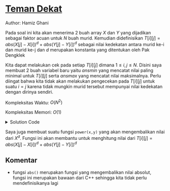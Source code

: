 # [Teman Dekat](https://tlx.toki.id/courses/basic/chapters/10/problems/F)

Author: Hamiz Ghani

Pada soal ini kita akan menerima 2 buah array $X$ dan $Y$ yang dijadikan sebagai faktor acuan untuk $N$ buah murid. Kemudian didefinisikan $T[i][j] = abs(X[j]-X[i])^d + abs(Y[j]-Y[i])^d$ sebagai nilai kedekatan antara murid ke-i dan murid ke-j  dan $d$ merupakan konstanta yang ditentukan oleh Pak Dengklek

Kita dapat melakukan cek pada setiap $T[i][j]$ dimana $1≤i,j≤N$. Disini saya membuat 2 buah variabel baru yaitu $ansmin$ yang mencatat nilai paling minimal untuk $T[i][j]$ serta $ansmax$ yang mencatat nilai maksimalnya. Perlu diingat bahwa kita tidak akan melakukan pengecekan pada $T[i][j]$ untuk suatu $i=j$ karena tidak mungkin murid tersebut mempunyai nilai kedekatan dengan dirinya sendiri.

Kompleksitas Waktu: $O(N^2)$

Kompleksitas Memori: $O(1)$

<details>
  <summary>Solution Code</summary>

```c++
#include <bits/stdc++.h>
using namespace std;
int n, d;
int x[1005];
int y[1005];
int t[1005][1005];
int ansmin = 10000000;
int ansmax = 0;
int power(int x, int y) {
  int temp = 1;
  for (int i = 1; i <= y; i++) temp *= x;
  return temp;
}
main() {
  cin >> n >> d;
  for (int i = 1; i <= n; i++) {
    cin >> x[i] >> y[i];
  }
  for (int i = 1; i <= n; i++) {
    for (int j = 1; j <= n; j++) {
      if (i == j) continue;
      t[i][j] = power(abs(x[i] - x[j]), d) + power(abs(y[i] - y[j]), d);
      ansmin = min(ansmin, t[i][j]);
      ansmax = max(ansmax, t[i][j]);
    }
  }
  cout << ansmin << " " << ansmax << endl;
}
```

</details>


Saya juga membuat suatu fungsi `power(x,y)` yang akan mengembalikan nilai dari $X^d$. Fungsi ini akan membantu untuk menghitung nilai dari $T[i][j] = abs(X[j]-X[i])^d + abs(Y[j]-Y[i])^d$



<!-- Tambahkan komentar apabila perlu
-->
## Komentar
    
- fungsi `abs()` merupakan fungsi yang mengembalikan nilai absolut, fungsi ini merupakan bawaan dari C++ sehingga kita tidak perlu mendefinisikanya lagi


<!-- Tambahkan referensi link materi yang berhubungan apabila perlu

## Materi Yang Berhubungan
    
-  [swap() in C++](https://www.geeksforgeeks.org/swap-in-cpp/)
-->

<!-- Tambahkan referensi link soal yang berhubungan apabila perlu

## Soal Yang Berhubungan
    
- [Nama Soal 1](link-soal)
- [Nama Soal II](link-soal)

-->